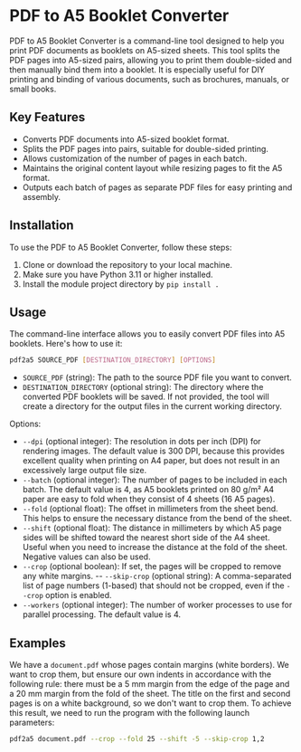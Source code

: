 # PDF to A5 Booklet Converter

PDF to A5 Booklet Converter is a command-line tool designed to help you print PDF documents as booklets on A5-sized sheets. This tool splits the PDF pages into A5-sized pairs, allowing you to print them double-sided and then manually bind them into a booklet. It is especially useful for DIY printing and binding of various documents, such as brochures, manuals, or small books.

## Key Features

- Converts PDF documents into A5-sized booklet format.
- Splits the PDF pages into pairs, suitable for double-sided printing.
- Allows customization of the number of pages in each batch.
- Maintains the original content layout while resizing pages to fit the A5 format.
- Outputs each batch of pages as separate PDF files for easy printing and assembly.

## Installation

To use the PDF to A5 Booklet Converter, follow these steps:

1. Clone or download the repository to your local machine.
2. Make sure you have Python 3.11 or higher installed.
3. Install the module project directory by `pip install .`

## Usage

The command-line interface allows you to easily convert PDF files into A5 booklets. Here's how to use it:

```bash
pdf2a5 SOURCE_PDF [DESTINATION_DIRECTORY] [OPTIONS]
```

- `SOURCE_PDF` (string): The path to the source PDF file you want to convert.
- `DESTINATION_DIRECTORY` (optional string): The directory where the converted PDF booklets will be saved. If not provided, the tool will create a directory for the output files in the current working directory.

Options:

- `--dpi` (optional integer): The resolution in dots per inch (DPI) for rendering images. The default value is 300 DPI, because this provides excellent quality when printing on A4 paper, but does not result in an excessively large output file size.
- `--batch` (optional integer): The number of pages to be included in each batch. The default value is 4, as A5 booklets printed on 80 g/m² A4 paper are easy to fold when they consist of 4 sheets (16 A5 pages).
- `--fold` (optional float): The offset in millimeters from the sheet bend. This helps to ensure the necessary distance from the bend of the sheet.
- `--shift` (optional float): The distance in millimeters by which A5 page sides will be shifted toward the nearest short side of the A4 sheet. Useful when you need to increase the distance at the fold of the sheet. Negative values can also be used.
- `--crop` (optional boolean): If set, the pages will be cropped to remove any white margins.
-- `--skip-crop` (optional string): A comma-separated list of page numbers (1-based) that should not be cropped, even if the `--crop` option is enabled.
- `--workers` (optional integer): The number of worker processes to use for parallel processing. The default value is 4.

## Examples

We have a `document.pdf` whose pages contain margins (white borders). We want to crop them, but ensure our own indents in accordance with the following rule: there must be a 5 mm margin from the edge of the page and a 20 mm margin from the fold of the sheet. The title on the first and second pages is on a white background, so we don't want to crop them. To achieve this result, we need to run the program with the following launch parameters:

```bash
pdf2a5 document.pdf --crop --fold 25 --shift -5 --skip-crop 1,2
```
